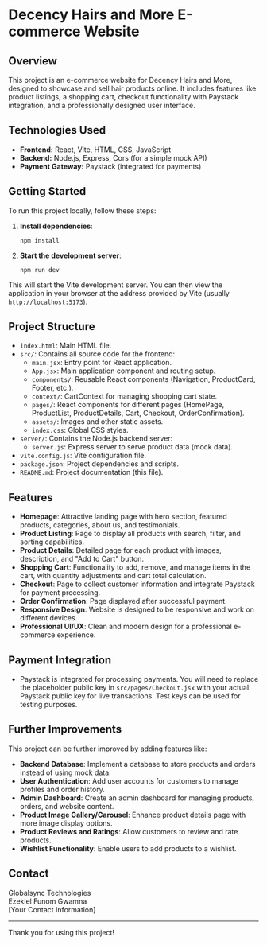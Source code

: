 # Decency Hairs and More E-commerce Website

## Overview

This project is an e-commerce website for Decency Hairs and More, designed to showcase and sell hair products online. It includes features like product listings, a shopping cart, checkout functionality with Paystack integration, and a professionally designed user interface.

## Technologies Used

- **Frontend:** React, Vite, HTML, CSS, JavaScript
- **Backend:** Node.js, Express, Cors (for a simple mock API)
- **Payment Gateway:** Paystack (integrated for payments)

## Getting Started

To run this project locally, follow these steps:

1.  **Install dependencies**:
    ```shell
    npm install
    ```

2.  **Start the development server**:
    ```shell
    npm run dev
    ```

   This will start the Vite development server. You can then view the application in your browser at the address provided by Vite (usually `http://localhost:5173`).

## Project Structure

-   `index.html`: Main HTML file.
-   `src/`: Contains all source code for the frontend:
    -   `main.jsx`: Entry point for React application.
    -   `App.jsx`: Main application component and routing setup.
    -   `components/`: Reusable React components (Navigation, ProductCard, Footer, etc.).
    -   `context/`: CartContext for managing shopping cart state.
    -   `pages/`: React components for different pages (HomePage, ProductList, ProductDetails, Cart, Checkout, OrderConfirmation).
    -   `assets/`: Images and other static assets.
    -   `index.css`: Global CSS styles.
-   `server/`: Contains the Node.js backend server:
    -   `server.js`:  Express server to serve product data (mock data).
-   `vite.config.js`: Vite configuration file.
-   `package.json`: Project dependencies and scripts.
-   `README.md`: Project documentation (this file).

## Features

-   **Homepage**: Attractive landing page with hero section, featured products, categories, about us, and testimonials.
-   **Product Listing**: Page to display all products with search, filter, and sorting capabilities.
-   **Product Details**: Detailed page for each product with images, description, and "Add to Cart" button.
-   **Shopping Cart**: Functionality to add, remove, and manage items in the cart, with quantity adjustments and cart total calculation.
-   **Checkout**: Page to collect customer information and integrate Paystack for payment processing.
-   **Order Confirmation**: Page displayed after successful payment.
-   **Responsive Design**: Website is designed to be responsive and work on different devices.
-   **Professional UI/UX**: Clean and modern design for a professional e-commerce experience.

## Payment Integration

-   Paystack is integrated for processing payments. You will need to replace the placeholder public key in `src/pages/Checkout.jsx` with your actual Paystack public key for live transactions. Test keys can be used for testing purposes.

## Further Improvements

This project can be further improved by adding features like:

-   **Backend Database**: Implement a database to store products and orders instead of using mock data.
-   **User Authentication**: Add user accounts for customers to manage profiles and order history.
-   **Admin Dashboard**: Create an admin dashboard for managing products, orders, and website content.
-   **Product Image Gallery/Carousel**: Enhance product details page with more image display options.
-   **Product Reviews and Ratings**: Allow customers to review and rate products.
-   **Wishlist Functionality**: Enable users to add products to a wishlist.

## Contact

Globalsync Technologies  
Ezekiel Funom Gwamna  
[Your Contact Information]

---

Thank you for using this project!
